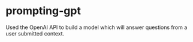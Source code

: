 # prompting-gpt
Used the OpenAI API to build a model which will answer questions from a user submitted context.

